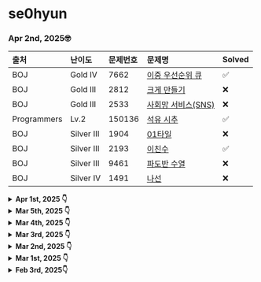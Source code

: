 # se0hyun

### Apr 2nd, 2025🤓
|출처|난이도|문제번호|문제명|Solved|
|:---|:---|:---|:---|:---|
|BOJ|Gold IV|7662|[이중 우선순위 큐](https://www.acmicpc.net/problem/7662)|✅|
|BOJ|Gold III|2812|[크게 만들기](https://www.acmicpc.net/problem/2812)|❌|
|BOJ|Gold III|2533|[사회망 서비스(SNS)](https://www.acmicpc.net/problem/2533)|❌|
|Programmers|Lv.2|150136|[석유 시추](https://school.programmers.co.kr/learn/courses/30/lessons/250136)|✅|
|BOJ|Silver III|1904|[01타일](https://www.acmicpc.net/problem/1904)|❌|
|BOJ|Silver III|2193|[이친수](https://www.acmicpc.net/problem/2193)|✅|
|BOJ|Silver III|9461|[파도반 수열](https://www.acmicpc.net/problem/9461)|❌|
|BOJ|Silver IV|1491|[나선](https://www.acmicpc.net/problem/1491)|❌|

<details>
<summary> <b>Apr 1st, 2025 👇</b></summary>
  
|출처|난이도|문제번호|문제명|Solved|
|:---|:---|:---|:---|:---|
|BOJ|Gold V|7576|[토마토](https://www.acmicpc.net/problem/7576)|✅|
|BOJ|Gold IV|1647|[도시 분할 계획](https://www.acmicpc.net/problem/1647)|❌|
|BOJ|Gold IV|9019|[DSLR](https://www.acmicpc.net/problem/9019)|❌|
|BOJ|Gold V|15686|[치킨배달](https://www.acmicpc.net/problem/15686)|✅|
|BOJ|Silver IV|2670|[연속부분최대곱](https://www.acmicpc.net/problem/2670)|✅|
|BOJ|Silver V|13699|[점화식](https://www.acmicpc.net/problem/13699)|❌|
|BOJ|Silver V|14606|[피자 (Small)](https://www.acmicpc.net/problem/14606)|❌|
|BOJ|Silver II|1699|[제곱수의 합](https://www.acmicpc.net/problem/1699)|❌|

</details>


<details>
<summary> <b>Mar 5th, 2025 👇</b></summary>
  
|출처|난이도|문제번호|문제명|Solved| 
|:---|:---|:---|:---|:---|
|BOJ|Gold V|16928|[뱀과 사다리 게임](https://www.acmicpc.net/problem/16928)|❌|
|BOJ|Gold IV|20040|[사이클 게임](https://www.acmicpc.net/problem/20040)|❌|
|Programmers|Lv3|43238|[입국 심사](https://school.programmers.co.kr/learn/courses/30/lessons/43238)|❌|
|Programmers|Lv3|92343|[양과 늑대](https://school.programmers.co.kr/learn/courses/30/lessons/92343)|❌|
|BOJ|Silver V|9655|[돌 게임](https://www.acmicpc.net/problem/9655)|❌|
|BOJ|Silver V|14916|[거스름돈](https://www.acmicpc.net/problem/14926)|❌|
|BOJ|Silver V|19947|[투자의 귀재 배주형](https://www.acmicpc.net/problem/19947)|❌|
|BOJ|Silver III|17626|[Four Squares](https://www.acmicpc.net/problem/17626)|❌|

</details>

<details>
<summary> <b>Mar 4th, 2025 👇</b></summary>
  
|출처|난이도|문제번호|문제명|  
|:---|:---|:---|:---|
|BOJ|Gold V|1074|[Z](https://www.acmicpc.net/problem/1074)|❌|
|BOJ|Gold V|14503|[로봇 청소기](https://www.acmicpc.net/problem/14503)|✅|
|Programmers|Lv. 2 |150368|[이모티콘 할인행사](https://school.programmers.co.kr/learn/courses/30/lessons/150368)✅|  
|BOJ|Gold V|10026|[적록색약](https://www.acmicpc.net/problem/10026)|✅|
|BOJ|Silver IV|2839|[설탕 배달](https://www.acmicpc.net/problem/2839)|✅|
|BOJ|Silver V|9625|[BABBA](https://www.acmicpc.net/problem/9625)|✅|
|BOJ|Silver V|13301|[타일 장식물](https://www.acmicpc.net/problem/13301)|✅|
|BOJ|Silver V|1010|[다리 놓기](https://www.acmicpc.net/problem/1010)|❌|
  
</details>

<details>
<summary> <b>Mar 3rd, 2025  👇</b></summary>
  
|출처|난이도|문제번호|문제명|Solved|
|:---|:---|:---|:---|:---|
|BOJ|Silver I|1149|[RGB거리](https://www.acmicpc.net/problem/1149)|✅|
|BOJ|Gold V|2467|[용액](https://www.acmicpc.net/problem/2467)|✅|
|BOJ|Gold V|5430|[AC](https://www.acmicpc.net/problem/5430)|✅|
|Programmers|Level 2|389479|[서버 증설 횟수](https://school.programmers.co.kr/learn/courses/30/lessons/389479)|✅|

</details>

<details>
<summary> <b>Mar 2nd, 2025 👇</b></summary>
  
|출처|난이도|문제번호|문제명|Solved|
|:---|:---|:---|:---|:---|
|BOJ|Silver I|11403|[경로 찾기](https://www.acmicpc.net/problem/11403)|✅|
|BOJ|Silver I|15903|[카드 합체 놀이](https://www.acmicpc.net/problem/15903)|✅|
|BOJ|Gold V|12865|[평범한 배낭](https://www.acmicpc.net/problem/12865)|✅|
|BOJ|Gold V|1931|[회의실 배정](https://www.acmicpc.net/problem/1931)|✅|

</details>

<details>
<summary> <b>Mar 1st, 2025 👇</b></summary>
  
|출처|난이도|문제번호|문제명|Solved|
|:---|:---|:---|:---|:---|
|BOJ|Silver II|30804|[과일 탕후루](https://www.acmicpc.net/problem/30804)|✅|
|BOJ|Silver I|1309|[동물원](https://www.acmicpc.net/problem/1309)|✅|
|BOJ|Silver I|1325|[효율적인 해킹](https://www.acmicpc.net/problem/1325)|✅|
|BOJ|Gold V|15486|[퇴사 2](https://www.acmicpc.net/problem/15486)|✅|

</details>

<details>
<summary> <b> Feb 3rd, 2025👇</b></summary>
  
|출처|난이도|문제번호|문제명|Solved|
|:---|:---|:---|:---|:---|
|BOJ|Silver II|21736|[헌내기는 친구가 필요해](https://www.acmicpc.net/problem/21736)|✅|
|BOJ|Silver I|14888|[연산자 끼워넣기](https://www.acmicpc.net/problem/14888)|✅|
|BOJ|Silver I|3621|[족보](https://www.acmicpc.net/problem/21736)|✅|
|BOJ|Silver II|1644|[촌수계산](https://www.acmicpc.net/problem/2644)|✅|

</details>
